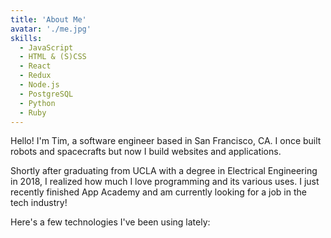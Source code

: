 ```yaml
---
title: 'About Me'
avatar: './me.jpg'
skills:
  - JavaScript
  - HTML & (S)CSS
  - React
  - Redux
  - Node.js
  - PostgreSQL
  - Python
  - Ruby
---
```


Hello! I'm Tim, a software engineer based in San Francisco, CA. I once built robots and spacecrafts but now I build websites and applications.

Shortly after graduating from UCLA with a degree in Electrical Engineering in 2018, I realized how much I love programming and its various uses. I just recently finished App Academy and am currently looking for a job in the tech industry!

Here's a few technologies I've been using lately:
